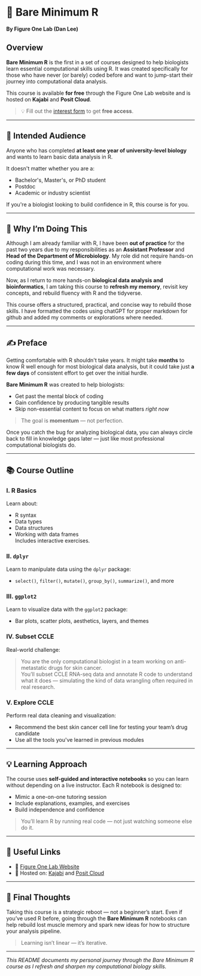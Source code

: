 # 🧬 Bare Minimum R  
**By Figure One Lab (Dan Lee)**

## Overview

**Bare Minimum R** is the first in a set of courses designed to help biologists learn essential computational skills using R. It was created specifically for those who have never (or barely) coded before and want to jump-start their journey into computational data analysis.

This course is available **for free** through the Figure One Lab website and is hosted on **Kajabi** and **Posit Cloud**.

> 💡 Fill out the [interest form](https://figureonelab.com) to get **free access**.

---

## 🎯 Intended Audience

Anyone who has completed **at least one year of university-level biology** and wants to learn basic data analysis in R.

It doesn't matter whether you are a:
- Bachelor's, Master's, or PhD student
- Postdoc
- Academic or industry scientist

If you're a biologist looking to build confidence in R, this course is for you.

---

## 📖 Why I’m Doing This

Although I am already familiar with R, I have been **out of practice** for the past two years due to my responsibilities as an **Assistant Professor** and **Head of the Department of Microbiology**. My role did not require hands-on coding during this time, and I was not in an environment where computational work was necessary.

Now, as I return to more hands-on **biological data analysis and bioinformatics**, I am taking this course to **refresh my memory**, revisit key concepts, and rebuild fluency with R and the tidyverse.

This course offers a structured, practical, and concise way to rebuild those skills. I have formatted the codes using chatGPT for proper markdown for github and added my comments or explorations where needed.

---

## ✍️ Preface

Getting comfortable with R shouldn't take years. It might take **months** to know R well enough for most biological data analysis, but it could take just **a few days** of consistent effort to get over the initial hurdle.

**Bare Minimum R** was created to help biologists:
- Get past the mental block of coding
- Gain confidence by producing tangible results
- Skip non-essential content to focus on what matters *right now*

> The goal is **momentum** — not perfection.

Once you catch the bug for analyzing biological data, you can always circle back to fill in knowledge gaps later — just like most professional computational biologists do.

---

## 📚 Course Outline

### I. R Basics
Learn about:
- R syntax
- Data types
- Data structures
- Working with data frames  
Includes interactive exercises.

### II. `dplyr`
Learn to manipulate data using the `dplyr` package:
- `select()`, `filter()`, `mutate()`, `group_by()`, `summarize()`, and more

### III. `ggplot2`
Learn to visualize data with the `ggplot2` package:
- Bar plots, scatter plots, aesthetics, layers, and themes

### IV. Subset CCLE
Real-world challenge:
> You are the only computational biologist in a team working on anti-metastatic drugs for skin cancer.  
You’ll subset CCLE RNA-seq data and annotate R code to understand what it does — simulating the kind of data wrangling often required in real research.

### V. Explore CCLE
Perform real data cleaning and visualization:
- Recommend the best skin cancer cell line for testing your team’s drug candidate  
- Use all the tools you've learned in previous modules

---

## 💡 Learning Approach

The course uses **self-guided and interactive notebooks** so you can learn without depending on a live instructor. Each R notebook is designed to:
- Mimic a one-on-one tutoring session
- Include explanations, examples, and exercises
- Build independence and confidence

> You’ll learn R by running real code — not just watching someone else do it.

---

## 🔗 Useful Links

- 📘 [Figure One Lab Website](https://figureonelab.com)
- 🧪 Hosted on: [Kajabi](https://kajabi.com) and [Posit Cloud](https://posit.cloud)

---

## 🧠 Final Thoughts

Taking this course is a strategic reboot — not a beginner’s start. Even if you’ve used R before, going through the **Bare Minimum R** notebooks can help rebuild lost muscle memory and spark new ideas for how to structure your analysis pipeline.

> Learning isn’t linear — it’s iterative.

---

*This README documents my personal journey through the Bare Minimum R course as I refresh and sharpen my computational biology skills.*

